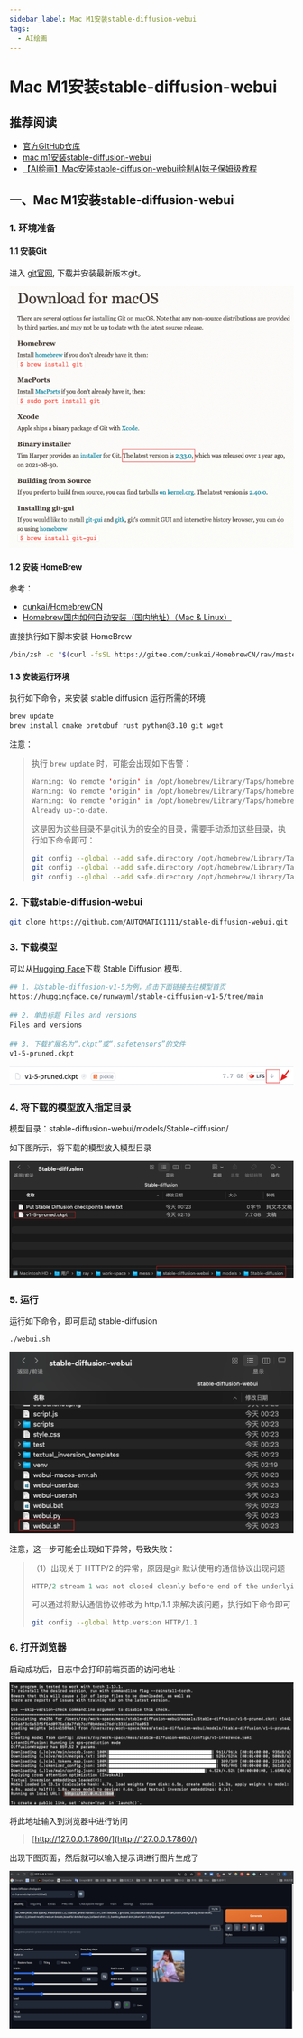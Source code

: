```yaml
---
sidebar_label: Mac M1安装stable-diffusion-webui
tags:
  - AI绘画
---
```


# Mac M1安装stable-diffusion-webui

## 推荐阅读

- [官方GitHub仓库](https://github.com/AUTOMATIC1111/stable-diffusion-webui)
- [mac m1安装stable-diffusion-webui](https://www.cnblogs.com/m-bianbian/p/17298753.html)
- [【AI绘画】Mac安装stable-diffusion-webui绘制AI妹子保姆级教程](https://longbig.github.io/2023/02/26/AI%E7%BB%98%E7%94%BB-MAC%E5%AE%89%E8%A3%85Stable-Diffusion-webUI%E4%BF%9D%E5%A7%86%E7%BA%A7%E6%95%99%E7%A8%8B/)

## 一、Mac M1安装stable-diffusion-webui

### 1. 环境准备

#### 1.1 安装Git

进入 [git官网](https://git-scm.com/download/mac), 下载并安装最新版本git。

![image-20230421112526384](./images/01_Mac-M1安装stable-diffusion-webui/image-20230421112526384.png)

#### 1.2 安装 HomeBrew

参考：

- [cunkai/HomebrewCN](https://gitee.com/cunkai/HomebrewCN)
- [Homebrew国内如何自动安装（国内地址）（Mac & Linux）](https://zhuanlan.zhihu.com/p/111014448)

直接执行如下脚本安装 HomeBrew

```bash
/bin/zsh -c "$(curl -fsSL https://gitee.com/cunkai/HomebrewCN/raw/master/Homebrew.sh)"
```

#### 1.3 安装运行环境

执行如下命令，来安装 stable diffusion 运行所需的环境

```bash
brew update
brew install cmake protobuf rust python@3.10 git wget
```

注意：

> 执行 `brew update` 时，可能会出现如下告警：
>
> ```java
> Warning: No remote 'origin' in /opt/homebrew/Library/Taps/homebrew/homebrew-cask, skipping update!
> Warning: No remote 'origin' in /opt/homebrew/Library/Taps/homebrew/homebrew-core, skipping update!
> Warning: No remote 'origin' in /opt/homebrew/Library/Taps/homebrew/homebrew-services, skipping update!
> Already up-to-date.
> ```
>
> 这是因为这些目录不是git认为的安全的目录，需要手动添加这些目录，执行如下命令即可：
>
> ```bash
> git config --global --add safe.directory /opt/homebrew/Library/Taps/homebrew/homebrew-cask
> git config --global --add safe.directory /opt/homebrew/Library/Taps/homebrew/homebrew-core
> git config --global --add safe.directory /opt/homebrew/Library/Taps/homebrew/homebrew-services
> ```

### 2. 下载stable-diffusion-webui

```bash
git clone https://github.com/AUTOMATIC1111/stable-diffusion-webui.git
```

### 3. 下载模型

可以从[Hugging Face](https://huggingface.co/models?pipeline_tag=text-to-image&sort=downloads)下载 Stable Diffusion 模型.

```bash
## 1. 以stable-diffusion-v1-5为例，点击下面链接去往模型首页
https://huggingface.co/runwayml/stable-diffusion-v1-5/tree/main

## 2. 单击标题 Files and versions
Files and versions

## 3. 下载扩展名为“.ckpt”或“.safetensors”的文件
v1-5-pruned.ckpt
```

![image-20230420001947207](./images/01_Mac-M1安装stable-diffusion-webui/image-20230420001947207.png)

### 4. 将下载的模型放入指定目录

模型目录：stable-diffusion-webui/models/Stable-diffusion/

如下图所示，将下载的模型放入模型目录

![image-20230420022105716](./images/01_Mac-M1安装stable-diffusion-webui/image-20230420022105716.png)

### 5. 运行

运行如下命令，即可启动 stable-diffusion

```bash
./webui.sh
```

![image-20230420022233950](./images/01_Mac-M1安装stable-diffusion-webui/image-20230420022233950.png)

注意，这一步可能会出现如下异常，导致失败：

> （1）出现关于 HTTP/2  的异常，原因是git 默认使用的通信协议出现问题
>
> ```java
> HTTP/2 stream 1 was not closed cleanly before end of the underlying stream
> ```
>
> 可以通过将默认通信协议修改为 http/1.1 来解决该问题，执行如下命令即可
>
> ```bash
> git config --global http.version HTTP/1.1
> ```

### 6. 打开浏览器

启动成功后，日志中会打印前端页面的访问地址：

![image-20230420023425945](./images/01_Mac-M1安装stable-diffusion-webui/image-20230420023425945.png)

将此地址输入到浏览器中进行访问

> [http://127.0.0.1:7860/](http://127.0.0.1:7860/)

出现下图页面，然后就可以输入提示词进行图片生成了

![image-20230420024732416](./images/01_Mac-M1安装stable-diffusion-webui/image-20230420024732416.png)
